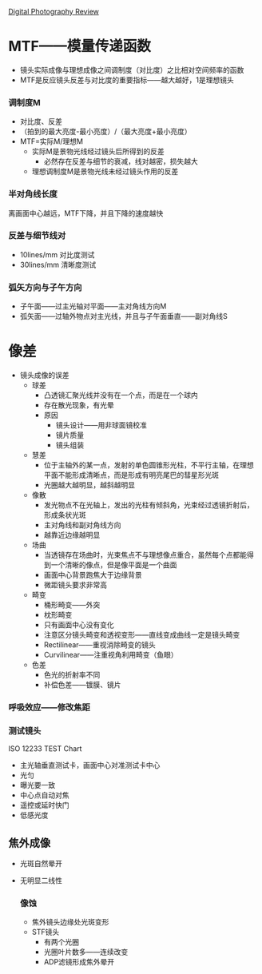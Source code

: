 [Digital Photography Review](http://www.dpreview.com)

# MTF——模量传递函数

- 镜头实际成像与理想成像之间调制度（对比度）之比相对空间频率的函数
- MTF是反应镜头反差与对比度的重要指标——越大越好，1是理想镜头

### 调制度M

- 对比度、反差
- （拍到的最大亮度-最小亮度）/（最大亮度+最小亮度）
- MTF=实际M/理想M
    - 实际M是景物光线经过镜头后所得到的反差
        - 必然存在反差与细节的衰减，线对越密，损失越大
    - 理想调制度M是景物光线未经过镜头作用的反差

### 半对角线长度

离画面中心越远，MTF下降，并且下降的速度越快

### 反差与细节线对

- 10lines/mm 对比度测试
- 30lines/mm 清晰度测试

### 弧矢方向与子午方向

- 子午面——过主光轴对平面——主对角线方向M
- 弧矢面——过轴外物点对主光线，并且与子午面垂直——副对角线S

# 像差

- 镜头成像的误差
    - 球差
        - 凸透镜汇聚光线并没有在一个点，而是在一个球内
        - 存在散光现象，有光晕
        - 原因
            - 镜头设计——用非球面镜校准
            - 镜片质量
            - 镜头组装
    - 慧差
        - 位于主轴外的某一点，发射的单色圆锥形光柱，不平行主轴，在理想平面不能形成清晰点，而是形成有明亮尾巴的彗星形光斑
        - 光圈越大越明显，越斜越明显
    - 像散
        - 发光物点不在光轴上，发出的光柱有倾斜角，光束经过透镜折射后，形成条状光斑
        - 主对角线和副对角线方向
        - 越靠近边缘越明显
    - 场曲
        - 当透镜存在场曲时，光束焦点不与理想像点重合，虽然每个点都能得到一个清晰的像点，但是像平面是一个曲面
        - 画面中心背景跑焦大于边缘背景
        - 微距镜头要求非常高
    - 畸变
        - 桶形畸变——外突
        - 枕形畸变
        - 只有画面中心没有变化
        - 注意区分镜头畸变和透视变形——直线变成曲线一定是镜头畸变
        - Rectilinear——重视消除畸变的镜头
        - Curvilinear——注重视角利用畸变（鱼眼）
    - 色差
        - 色光的折射率不同
        - 补偿色差——镀膜、镜片

### 呼吸效应——修改焦距

### 测试镜头

ISO 12233 TEST Chart

- 主光轴垂直测试卡，画面中心对准测试卡中心
- 光匀
- 曝光要一致
- 中心点自动对焦
- 遥控或延时快门
- 低感光度

## 焦外成像

- 光斑自然晕开
- 无明显二线性
    
    ### 像蚀
    
    - 焦外镜头边缘处光斑变形
    - STF镜头
        - 有两个光圈
        - 光圈叶片数多——连续改变
        - ADP滤镜形成焦外晕开